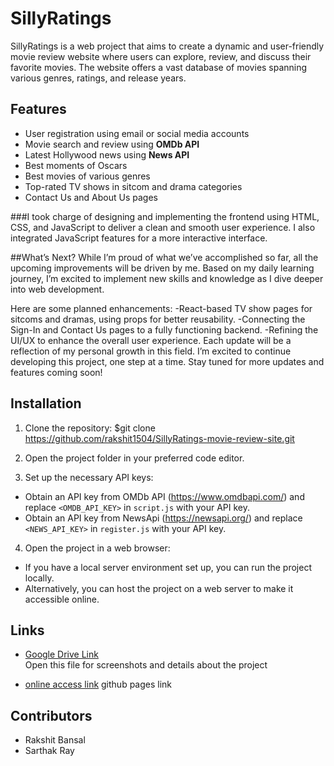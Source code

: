 # SillyRatings   
SillyRatings is a web project that aims to create a dynamic and user-friendly movie review website where users can explore, review, and discuss their favorite movies. The website offers a vast database of movies spanning various genres, ratings, and release years.

## Features
- User registration using email or social media accounts
- Movie search and review using **OMDb API**
- Latest Hollywood news using **News API**
- Best moments of Oscars
- Best movies of various genres
- Top-rated TV shows in sitcom and drama categories
- Contact Us and About Us pages



###I took charge of designing and implementing the frontend using HTML, CSS, and JavaScript to deliver a clean and smooth user experience. I also integrated JavaScript features for a more interactive interface.

##What’s Next? 
While I’m proud of what we’ve accomplished so far, all the upcoming improvements will be driven by me. Based on my daily learning journey, I’m excited to implement new skills and knowledge as I dive deeper into web development.

Here are some planned enhancements:
-React-based TV show pages for sitcoms and dramas, using props for better reusability.
-Connecting the Sign-In and Contact Us pages to a fully functioning backend.
-Refining the UI/UX to enhance the overall user experience.
Each update will be a reflection of my personal growth in this field. I’m excited to continue developing this project, one step at a time. Stay tuned for more updates and features coming soon!



## Installation

1. Clone the repository:
$git clone https://github.com/rakshit1504/SillyRatings-movie-review-site.git

2. Open the project folder in your preferred code editor.

3. Set up the necessary API keys:
- Obtain an API key from OMDb API (https://www.omdbapi.com/) and replace `<OMDB_API_KEY>` in `script.js` with your API key.
- Obtain an API key from NewsApi (https://newsapi.org/) and replace `<NEWS_API_KEY>` in `register.js` with your API key.

4. Open the project in a web browser:
- If you have a local server environment set up, you can run the project locally.
- Alternatively, you can host the project on a web server to make it accessible online.

## Links

- [Google Drive Link](https://docs.google.com/document/d/16zg02brFnIXujYh6WWJZden7n59JFFm8/edit?usp=sharing&ouid=113601754252652920446&rtpof=true&sd=true)   
  Open this file for screenshots and details about the project
  
- [online access link](https://rakshit1504.github.io/SillyRatings-movie-review-site/)
  github pages link
  

## Contributors  
- Rakshit Bansal 
- Sarthak Ray
